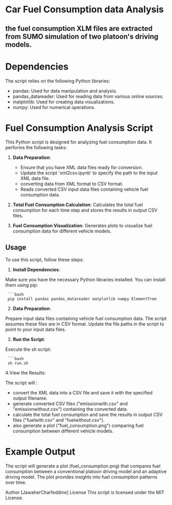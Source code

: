 # Car Fuel Consumption data Analysis 

## the fuel consumption XLM files are extracted from SUMO simulation of two platoon's driving models.

# Dependencies
The script relies on the following Python libraries:

- pandas: Used for data manipulation and analysis.
- pandas_datareader: Used for reading data from various online sources.
- matplotlib: Used for creating data visualizations.
- numpy: Used for numerical operations.

# Fuel Consumption Analysis Script

This Python script is designed for analyzing fuel consumption data. It performs the following tasks:

1. **Data Preparation**:
   - Ensure that you have XML data files ready for conversion.
   - Update the script 'xml2csv.ipynb' to specify the path to the input XML data file.
   - converting data from XML format to CSV format.
   - Reads converted CSV input data files containing vehicle fuel consumption data.

2. **Total Fuel Consumption Calculation**: Calculates the total fuel consumption for each time step and stores the results in output CSV files.

3. **Fuel Consumption Visualization**: Generates plots to visualize fuel consumption data for different vehicle models.

## Usage

To use this script, follow these steps:

1. **Install Dependencies**:

Make sure you have the necessary Python libraries installed. You can install them using pip:

     ```bash
     pip install pandas pandas_datareader matplotlib numpy ElementTree


2. **Data Preparation**:

Prepare input data files containing vehicle fuel consumption data. The script assumes these files are in CSV format.
Update the file paths in the script to point to your input data files.

3. **Run the Script**:

Execute the sh script:

     ```bash
     sh run.sh
     
    
4.View the Results:

The script will :
   - convert the XML data into a CSV file and save it with the specified output filename.
   - generate converted CSV files ("emissionwith.csv" and "emissionwithout.csv") containing the converted data.
   - calculate the total fuel consumption and save the results in output CSV files ("fuelwith.csv" and "fuelwithout.csv").
   - also generate a plot ("fuel_consumption.png") comparing fuel consumption between different vehicle models.
     

# Example Output
The script will generate a plot (fuel_consumption.png) that compares fuel consumption between a conventional platoon driving model and an adaptive driving model. The plot provides insights into fuel consumption patterns over time.


Author
[JawaherCharfeddine]
License
This script is licensed under the MIT License.


